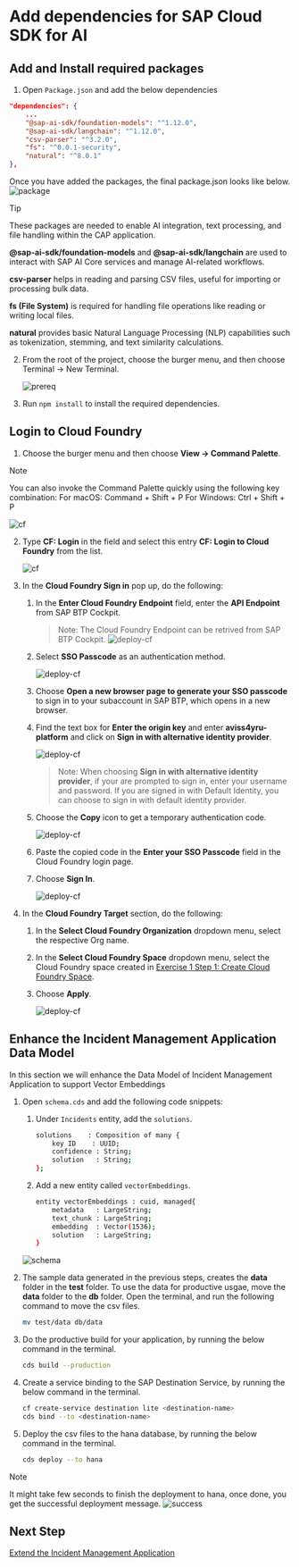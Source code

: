 # Add dependencies for SAP Cloud SDK for AI 

## Add and Install required packages

1. Open `Package.json` and add the below dependencies

```json
"dependencies": {
    ...
    "@sap-ai-sdk/foundation-models": "^1.12.0",
    "@sap-ai-sdk/langchain": "^1.12.0",
    "csv-parser": "^3.2.0",
    "fs": "^0.0.1-security",
    "natural": "^8.0.1"
},
```

Once you have added the packages, the final package.json looks like below.
![package](../images/extend-service/package.png)

> [!Tip]
> These packages are needed to enable AI integration, text processing, and file handling within the CAP application.
> 
> **@sap-ai-sdk/foundation-models** and **@sap-ai-sdk/langchain** are used to interact with SAP AI Core services and manage AI-related workflows.
> 
> **csv-parser** helps in reading and parsing CSV files, useful for importing or processing bulk data.
> 
> **fs (File System)** is required for handling file operations like reading or writing local files.
> 
> **natural** provides basic Natural Language Processing (NLP) capabilities such as tokenization, stemming, and text similarity calculations.

2. From the root of the project, choose the burger menu, and then choose Terminal → New Terminal.

    ![prereq](../images/extend-service/open-terminal.png) 

3. Run `npm install` to install the required dependencies.

## Login to Cloud Foundry

1. Choose the burger menu and then choose **View → Command Palette**.

> [!Note]
> You can also invoke the Command Palette quickly using the following key combination:
> For macOS: Command + Shift + P
> For Windows: Ctrl + Shift + P

![cf](../images/others/commandpalatte.png)

2. Type **CF: Login** in the field and select this entry **CF: Login to Cloud Foundry**  from the list.

    ![cf](../images/others/cf-login.png)
 
3. In the **Cloud Foundry Sign in** pop up, do the following: 

    1. In the **Enter Cloud Foundry Endpoint** field, enter the **API Endpoint** from SAP BTP Cockpit.

        > Note: The Cloud Foundry Endpoint can be retrived from SAP BTP Cockpit.
        ![deploy-cf](../../build-code/images/deploy-cf/retrieve_endpoint.png) 

    2. Select **SSO Passcode** as an authentication method.

        ![deploy-cf](../../build-code/images/deploy-cf/ssopasscode.png)

    3. Choose **Open a new browser page to generate your SSO passcode** to sign in to your subaccount in SAP BTP, which opens in a new browser.

    4. Find the text box for **Enter the origin key** and enter **aviss4yru-platform** and click on **Sign in with alternative identity provider**.

        ![deploy-cf](../../build-code/images/deploy-cf/tenant_login.png)

        > Note: When choosing **Sign in with alternative identity provider**, if your are prompted to sign in, enter your username and password.
        > If you are signed in with Default Identity, you can choose to sign in with default identity provider.

    5. Choose the **Copy** icon to get a temporary authentication code.

        ![deploy-cf](../../build-code/images/deploy-cf/deploy_auth_code.png)
    
    6. Paste the copied code in the **Enter your SSO Passcode** field in the Cloud Foundry login page.

    7. Choose **Sign In**.

        ![deploy-cf](../../build-code/images/deploy-cf/deploy_sign_in.png)

4. In the **Cloud Foundry Target** section, do the following:

    1. In the **Select Cloud Foundry Organization** dropdown menu, select the respective Org name.

    2. In the **Select Cloud Foundry Space** dropdown menu, select the Cloud Foundry space created in [Exercise 1 Step 1: Create Cloud Foundry Space](./create-space.md).

    3. Choose **Apply**.

        ![deploy-cf](../../build-code/images/deploy-cf/cf_targets.png)

## Enhance the Incident Management Application Data Model

In this section we will enhance the Data Model of Incident Management Application to support Vector Embeddings

1. Open `schema.cds` and add the following code snippets:

    1. Under `Incidents` entity, add the `solutions`.

        ```sh
        solutions    : Composition of many {
            key ID    : UUID;
            confidence : String;
            solution   : String;
        };
        ```

    2. Add a new entity called `vectorEmbeddings`.

        ```sh
        entity vectorEmbeddings : cuid, managed{
            metadata   : LargeString;
            text_chunk : LargeString;
            embedding  : Vector(1536);
            solution   : LargeString;
        }
        ```
    ![schema](../images/others/schema.png)

2. The sample data generated in the previous steps, creates the **data** folder in the **test** folder. To use the data for productive usgae, move the **data** folder to the **db** folder. Open the terminal, and run the following command to move the csv files.

    ```sh
    mv test/data db/data
    ```

3. Do the productive build for your application, by running the below command in the terminal.

    ```sh
    cds build --production
    ```

4. Create a service binding to the SAP Destination Service, by running the below command in the terminal.

    ```sh
    cf create-service destination lite <destination-name>
    cds bind --to <destination-name>
    ```

5. Deploy the csv files to the hana database, by running the below command in the terminal.

    ```sh
    cds deploy --to hana
    ```
    
> [!Note]
> It might take few seconds to finish the deployment to hana, once done, you get the successful deployment message.
![success](../images/extend-service/successful-deployment.png)


## Next Step

[Extend the Incident Management Application](extend-service.md)
